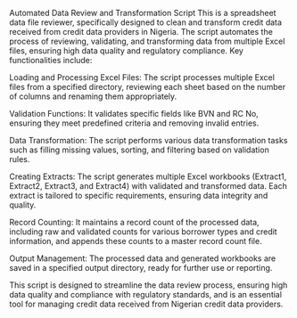 Automated Data Review and Transformation Script
This is a spreadsheet data file reviewer, specifically designed to clean and transform credit data received from credit data providers in Nigeria. The script automates the process of reviewing, validating, and transforming data from multiple Excel files, ensuring high data quality and regulatory compliance. Key functionalities include:

Loading and Processing Excel Files: The script processes multiple Excel files from a specified directory, reviewing each sheet based on the number of columns and renaming them appropriately.

Validation Functions: It validates specific fields like BVN and RC No, ensuring they meet predefined criteria and removing invalid entries.

Data Transformation: The script performs various data transformation tasks such as filling missing values, sorting, and filtering based on validation rules.

Creating Extracts: The script generates multiple Excel workbooks (Extract1, Extract2, Extract3, and Extract4) with validated and transformed data. Each extract is tailored to specific requirements, ensuring data integrity and quality.

Record Counting: It maintains a record count of the processed data, including raw and validated counts for various borrower types and credit information, and appends these counts to a master record count file.

Output Management: The processed data and generated workbooks are saved in a specified output directory, ready for further use or reporting.

This script is designed to streamline the data review process, ensuring high data quality and compliance with regulatory standards, and is an essential tool for managing credit data received from Nigerian credit data providers.
